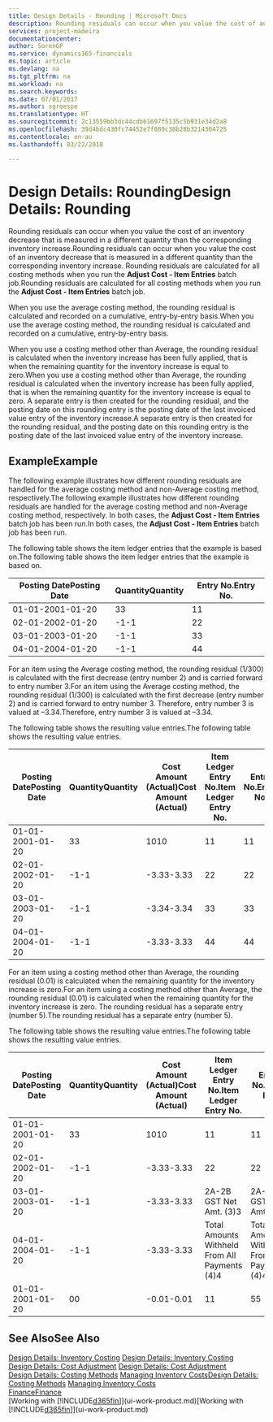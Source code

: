 ```yaml
---
title: Design Details - Rounding | Microsoft Docs
description: Rounding residuals can occur when you value the cost of an inventory decrease that is measured in a different quantity than the corresponding inventory increase. Rounding residuals are calculated for all costing methods when you run the **Adjust Cost - Item Entries** batch job.
services: project-madeira
documentationcenter: 
author: SorenGP
ms.service: dynamics365-financials
ms.topic: article
ms.devlang: na
ms.tgt_pltfrm: na
ms.workload: na
ms.search.keywords: 
ms.date: 07/01/2017
ms.author: sgroespe
ms.translationtype: HT
ms.sourcegitcommit: 2c13559bb3dc44cdb61697f5135c5b931e34d2a8
ms.openlocfilehash: 39d4bdc430fc74452e7f089c38b28b3214304725
ms.contentlocale: en-au
ms.lasthandoff: 03/22/2018

---
```

# <a name="design-details-rounding"></a><span data-ttu-id="fe751-104">Design Details: Rounding</span><span class="sxs-lookup"><span data-stu-id="fe751-104">Design Details: Rounding</span></span>
<span data-ttu-id="fe751-105">Rounding residuals can occur when you value the cost of an inventory decrease that is measured in a different quantity than the corresponding inventory increase.</span><span class="sxs-lookup"><span data-stu-id="fe751-105">Rounding residuals can occur when you value the cost of an inventory decrease that is measured in a different quantity than the corresponding inventory increase.</span></span> <span data-ttu-id="fe751-106">Rounding residuals are calculated for all costing methods when you run the **Adjust Cost - Item Entries** batch job.</span><span class="sxs-lookup"><span data-stu-id="fe751-106">Rounding residuals are calculated for all costing methods when you run the **Adjust Cost - Item Entries** batch job.</span></span>  

 <span data-ttu-id="fe751-107">When you use the average costing method, the rounding residual is calculated and recorded on a cumulative, entry-by-entry basis.</span><span class="sxs-lookup"><span data-stu-id="fe751-107">When you use the average costing method, the rounding residual is calculated and recorded on a cumulative, entry-by-entry basis.</span></span>  

 <span data-ttu-id="fe751-108">When you use a costing method other than Average, the rounding residual is calculated when the inventory increase has been fully applied, that is when the remaining quantity for the inventory increase is equal to zero.</span><span class="sxs-lookup"><span data-stu-id="fe751-108">When you use a costing method other than Average, the rounding residual is calculated when the inventory increase has been fully applied, that is when the remaining quantity for the inventory increase is equal to zero.</span></span> <span data-ttu-id="fe751-109">A separate entry is then created for the rounding residual, and the posting date on this rounding entry is the posting date of the last invoiced value entry of the inventory increase.</span><span class="sxs-lookup"><span data-stu-id="fe751-109">A separate entry is then created for the rounding residual, and the posting date on this rounding entry is the posting date of the last invoiced value entry of the inventory increase.</span></span>  

## <a name="example"></a><span data-ttu-id="fe751-110">Example</span><span class="sxs-lookup"><span data-stu-id="fe751-110">Example</span></span>  
 <span data-ttu-id="fe751-111">The following example illustrates how different rounding residuals are handled for the average costing method and non-Average costing method, respectively.</span><span class="sxs-lookup"><span data-stu-id="fe751-111">The following example illustrates how different rounding residuals are handled for the average costing method and non-Average costing method, respectively.</span></span> <span data-ttu-id="fe751-112">In both cases, the **Adjust Cost - Item Entries** batch job has been run.</span><span class="sxs-lookup"><span data-stu-id="fe751-112">In both cases, the **Adjust Cost - Item Entries** batch job has been run.</span></span>  

 <span data-ttu-id="fe751-113">The following table shows the item ledger entries that the example is based on.</span><span class="sxs-lookup"><span data-stu-id="fe751-113">The following table shows the item ledger entries that the example is based on.</span></span>  

|<span data-ttu-id="fe751-114">Posting Date</span><span class="sxs-lookup"><span data-stu-id="fe751-114">Posting Date</span></span>|<span data-ttu-id="fe751-115">Quantity</span><span class="sxs-lookup"><span data-stu-id="fe751-115">Quantity</span></span>|<span data-ttu-id="fe751-116">Entry No.</span><span class="sxs-lookup"><span data-stu-id="fe751-116">Entry No.</span></span>|  
|------------------|--------------|---------------|  
|<span data-ttu-id="fe751-117">01-01-20</span><span class="sxs-lookup"><span data-stu-id="fe751-117">01-01-20</span></span>|<span data-ttu-id="fe751-118">3</span><span class="sxs-lookup"><span data-stu-id="fe751-118">3</span></span>|<span data-ttu-id="fe751-119">1</span><span class="sxs-lookup"><span data-stu-id="fe751-119">1</span></span>|  
|<span data-ttu-id="fe751-120">02-01-20</span><span class="sxs-lookup"><span data-stu-id="fe751-120">02-01-20</span></span>|<span data-ttu-id="fe751-121">-1</span><span class="sxs-lookup"><span data-stu-id="fe751-121">-1</span></span>|<span data-ttu-id="fe751-122">2</span><span class="sxs-lookup"><span data-stu-id="fe751-122">2</span></span>|  
|<span data-ttu-id="fe751-123">03-01-20</span><span class="sxs-lookup"><span data-stu-id="fe751-123">03-01-20</span></span>|<span data-ttu-id="fe751-124">-1</span><span class="sxs-lookup"><span data-stu-id="fe751-124">-1</span></span>|<span data-ttu-id="fe751-125">3</span><span class="sxs-lookup"><span data-stu-id="fe751-125">3</span></span>|  
|<span data-ttu-id="fe751-126">04-01-20</span><span class="sxs-lookup"><span data-stu-id="fe751-126">04-01-20</span></span>|<span data-ttu-id="fe751-127">-1</span><span class="sxs-lookup"><span data-stu-id="fe751-127">-1</span></span>|<span data-ttu-id="fe751-128">4</span><span class="sxs-lookup"><span data-stu-id="fe751-128">4</span></span>|  

 <span data-ttu-id="fe751-129">For an item using the Average costing method, the rounding residual (1/300) is calculated with the first decrease (entry number 2) and is carried forward to entry number 3.</span><span class="sxs-lookup"><span data-stu-id="fe751-129">For an item using the Average costing method, the rounding residual (1/300) is calculated with the first decrease (entry number 2) and is carried forward to entry number 3.</span></span> <span data-ttu-id="fe751-130">Therefore, entry number 3 is valued at –3.34.</span><span class="sxs-lookup"><span data-stu-id="fe751-130">Therefore, entry number 3 is valued at –3.34.</span></span>  

 <span data-ttu-id="fe751-131">The following table shows the resulting value entries.</span><span class="sxs-lookup"><span data-stu-id="fe751-131">The following table shows the resulting value entries.</span></span>  

|<span data-ttu-id="fe751-132">Posting Date</span><span class="sxs-lookup"><span data-stu-id="fe751-132">Posting Date</span></span>|<span data-ttu-id="fe751-133">Quantity</span><span class="sxs-lookup"><span data-stu-id="fe751-133">Quantity</span></span>|<span data-ttu-id="fe751-134">Cost Amount (Actual)</span><span class="sxs-lookup"><span data-stu-id="fe751-134">Cost Amount (Actual)</span></span>|<span data-ttu-id="fe751-135">Item Ledger Entry No.</span><span class="sxs-lookup"><span data-stu-id="fe751-135">Item Ledger Entry No.</span></span>|<span data-ttu-id="fe751-136">Entry No.</span><span class="sxs-lookup"><span data-stu-id="fe751-136">Entry No.</span></span>|  
|------------------|--------------|----------------------------|---------------------------|---------------|  
|<span data-ttu-id="fe751-137">01-01-20</span><span class="sxs-lookup"><span data-stu-id="fe751-137">01-01-20</span></span>|<span data-ttu-id="fe751-138">3</span><span class="sxs-lookup"><span data-stu-id="fe751-138">3</span></span>|<span data-ttu-id="fe751-139">10</span><span class="sxs-lookup"><span data-stu-id="fe751-139">10</span></span>|<span data-ttu-id="fe751-140">1</span><span class="sxs-lookup"><span data-stu-id="fe751-140">1</span></span>|<span data-ttu-id="fe751-141">1</span><span class="sxs-lookup"><span data-stu-id="fe751-141">1</span></span>|  
|<span data-ttu-id="fe751-142">02-01-20</span><span class="sxs-lookup"><span data-stu-id="fe751-142">02-01-20</span></span>|<span data-ttu-id="fe751-143">-1</span><span class="sxs-lookup"><span data-stu-id="fe751-143">-1</span></span>|<span data-ttu-id="fe751-144">-3.33</span><span class="sxs-lookup"><span data-stu-id="fe751-144">-3.33</span></span>|<span data-ttu-id="fe751-145">2</span><span class="sxs-lookup"><span data-stu-id="fe751-145">2</span></span>|<span data-ttu-id="fe751-146">2</span><span class="sxs-lookup"><span data-stu-id="fe751-146">2</span></span>|  
|<span data-ttu-id="fe751-147">03-01-20</span><span class="sxs-lookup"><span data-stu-id="fe751-147">03-01-20</span></span>|<span data-ttu-id="fe751-148">-1</span><span class="sxs-lookup"><span data-stu-id="fe751-148">-1</span></span>|<span data-ttu-id="fe751-149">-3.34</span><span class="sxs-lookup"><span data-stu-id="fe751-149">-3.34</span></span>|<span data-ttu-id="fe751-150">3</span><span class="sxs-lookup"><span data-stu-id="fe751-150">3</span></span>|<span data-ttu-id="fe751-151">3</span><span class="sxs-lookup"><span data-stu-id="fe751-151">3</span></span>|  
|<span data-ttu-id="fe751-152">04-01-20</span><span class="sxs-lookup"><span data-stu-id="fe751-152">04-01-20</span></span>|<span data-ttu-id="fe751-153">-1</span><span class="sxs-lookup"><span data-stu-id="fe751-153">-1</span></span>|<span data-ttu-id="fe751-154">-3.33</span><span class="sxs-lookup"><span data-stu-id="fe751-154">-3.33</span></span>|<span data-ttu-id="fe751-155">4</span><span class="sxs-lookup"><span data-stu-id="fe751-155">4</span></span>|<span data-ttu-id="fe751-156">4</span><span class="sxs-lookup"><span data-stu-id="fe751-156">4</span></span>|  

 <span data-ttu-id="fe751-157">For an item using a costing method other than Average, the rounding residual (0.01) is calculated when the remaining quantity for the inventory increase is zero.</span><span class="sxs-lookup"><span data-stu-id="fe751-157">For an item using a costing method other than Average, the rounding residual (0.01) is calculated when the remaining quantity for the inventory increase is zero.</span></span> <span data-ttu-id="fe751-158">The rounding residual has a separate entry (number 5).</span><span class="sxs-lookup"><span data-stu-id="fe751-158">The rounding residual has a separate entry (number 5).</span></span>  

 <span data-ttu-id="fe751-159">The following table shows the resulting value entries.</span><span class="sxs-lookup"><span data-stu-id="fe751-159">The following table shows the resulting value entries.</span></span>  

|<span data-ttu-id="fe751-160">Posting Date</span><span class="sxs-lookup"><span data-stu-id="fe751-160">Posting Date</span></span>|<span data-ttu-id="fe751-161">Quantity</span><span class="sxs-lookup"><span data-stu-id="fe751-161">Quantity</span></span>|<span data-ttu-id="fe751-162">Cost Amount (Actual)</span><span class="sxs-lookup"><span data-stu-id="fe751-162">Cost Amount (Actual)</span></span>|<span data-ttu-id="fe751-163">Item Ledger Entry No.</span><span class="sxs-lookup"><span data-stu-id="fe751-163">Item Ledger Entry No.</span></span>|<span data-ttu-id="fe751-164">Entry No.</span><span class="sxs-lookup"><span data-stu-id="fe751-164">Entry No.</span></span>|  
|------------------|--------------|----------------------------|---------------------------|---------------|  
|<span data-ttu-id="fe751-165">01-01-20</span><span class="sxs-lookup"><span data-stu-id="fe751-165">01-01-20</span></span>|<span data-ttu-id="fe751-166">3</span><span class="sxs-lookup"><span data-stu-id="fe751-166">3</span></span>|<span data-ttu-id="fe751-167">10</span><span class="sxs-lookup"><span data-stu-id="fe751-167">10</span></span>|<span data-ttu-id="fe751-168">1</span><span class="sxs-lookup"><span data-stu-id="fe751-168">1</span></span>|<span data-ttu-id="fe751-169">1</span><span class="sxs-lookup"><span data-stu-id="fe751-169">1</span></span>|  
|<span data-ttu-id="fe751-170">02-01-20</span><span class="sxs-lookup"><span data-stu-id="fe751-170">02-01-20</span></span>|<span data-ttu-id="fe751-171">-1</span><span class="sxs-lookup"><span data-stu-id="fe751-171">-1</span></span>|<span data-ttu-id="fe751-172">-3.33</span><span class="sxs-lookup"><span data-stu-id="fe751-172">-3.33</span></span>|<span data-ttu-id="fe751-173">2</span><span class="sxs-lookup"><span data-stu-id="fe751-173">2</span></span>|<span data-ttu-id="fe751-174">2</span><span class="sxs-lookup"><span data-stu-id="fe751-174">2</span></span>|  
|<span data-ttu-id="fe751-175">03-01-20</span><span class="sxs-lookup"><span data-stu-id="fe751-175">03-01-20</span></span>|<span data-ttu-id="fe751-176">-1</span><span class="sxs-lookup"><span data-stu-id="fe751-176">-1</span></span>|<span data-ttu-id="fe751-177">-3.33</span><span class="sxs-lookup"><span data-stu-id="fe751-177">-3.33</span></span>|<span data-ttu-id="fe751-178">2A-2B GST Net Amt. (3)</span><span class="sxs-lookup"><span data-stu-id="fe751-178">3</span></span>|<span data-ttu-id="fe751-179">2A-2B GST Net Amt. (3)</span><span class="sxs-lookup"><span data-stu-id="fe751-179">3</span></span>|  
|<span data-ttu-id="fe751-180">04-01-20</span><span class="sxs-lookup"><span data-stu-id="fe751-180">04-01-20</span></span>|<span data-ttu-id="fe751-181">-1</span><span class="sxs-lookup"><span data-stu-id="fe751-181">-1</span></span>|<span data-ttu-id="fe751-182">-3.33</span><span class="sxs-lookup"><span data-stu-id="fe751-182">-3.33</span></span>|<span data-ttu-id="fe751-183">Total Amounts Withheld From All Payments (4)</span><span class="sxs-lookup"><span data-stu-id="fe751-183">4</span></span>|<span data-ttu-id="fe751-184">Total Amounts Withheld From All Payments (4)</span><span class="sxs-lookup"><span data-stu-id="fe751-184">4</span></span>|  
|<span data-ttu-id="fe751-185">01-01-20</span><span class="sxs-lookup"><span data-stu-id="fe751-185">01-01-20</span></span>|<span data-ttu-id="fe751-186">0</span><span class="sxs-lookup"><span data-stu-id="fe751-186">0</span></span>|<span data-ttu-id="fe751-187">-0.01</span><span class="sxs-lookup"><span data-stu-id="fe751-187">-0.01</span></span>|<span data-ttu-id="fe751-188">1</span><span class="sxs-lookup"><span data-stu-id="fe751-188">1</span></span>|<span data-ttu-id="fe751-189">5</span><span class="sxs-lookup"><span data-stu-id="fe751-189">5</span></span>|  

## <a name="see-also"></a><span data-ttu-id="fe751-190">See Also</span><span class="sxs-lookup"><span data-stu-id="fe751-190">See Also</span></span>  
 <span data-ttu-id="fe751-191">[Design Details: Inventory Costing](design-details-inventory-costing.md) </span><span class="sxs-lookup"><span data-stu-id="fe751-191">[Design Details: Inventory Costing](design-details-inventory-costing.md) </span></span>  
 <span data-ttu-id="fe751-192">[Design Details: Cost Adjustment](design-details-cost-adjustment.md) </span><span class="sxs-lookup"><span data-stu-id="fe751-192">[Design Details: Cost Adjustment](design-details-cost-adjustment.md) </span></span>  
 <span data-ttu-id="fe751-193">[Design Details: Costing Methods](design-details-costing-methods.md) [Managing Inventory Costs](finance-manage-inventory-costs.md)</span><span class="sxs-lookup"><span data-stu-id="fe751-193">[Design Details: Costing Methods](design-details-costing-methods.md) [Managing Inventory Costs](finance-manage-inventory-costs.md)</span></span>  
 [<span data-ttu-id="fe751-194">Finance</span><span class="sxs-lookup"><span data-stu-id="fe751-194">Finance</span></span>](finance.md)  
 <span data-ttu-id="fe751-195">[Working with [!INCLUDE[d365fin](includes/d365fin_md.md)]](ui-work-product.md)</span><span class="sxs-lookup"><span data-stu-id="fe751-195">[Working with [!INCLUDE[d365fin](includes/d365fin_md.md)]](ui-work-product.md)</span></span>

